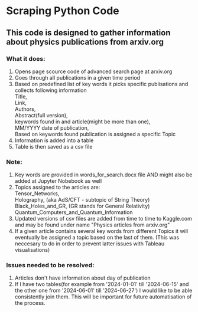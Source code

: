 # Scraping Python Code

## This code is designed to gather information about physics publications from arxiv.org




### What it does:   
1) Opens page scource code of advanced search page at arxiv.org
2) Goes through all publications in a given time period
3) Based on predefined list of key words it picks specific publisations and collects following information  
    Title,  
    Link,  
    Authors,  
    Abstract(full version),  
    keywords found in and article(might be more than one),  
    MM/YYYY date of publication,  
    Based on keywords found publication is assigned a specific Topic  
4) Information is added into a table
5) Table is then saved as a csv file





### Note:
1) Key words are provided in words_for_search.docx file AND might also be added at Jupyter Nobebook as well
2) Topics assigned to the articles are:  
     Tensor_Networks,     
     Holography,           (aka AdS/CFT - subtopic of String Theory)
     Black_Holes_and_GR,   (GR stands for General Relativity)
     Quantum_Computers_and_Quantum_Information
3) Updated versions of csv files are added from time to time to Kaggle.com and may be found under name
   "Physics articles from arxiv.org"
4) If a given article contains several key words from different Topics it will eventually be assigned a topic
   based on the last of them. (This was neccesary to do in order to prevent latter issues with Tableau visualisations)



### Issues needed to be resolved:
1) Articles don't have information about day of publication   
2) If I have two tables(for example from '2024-01-01' till '2024-06-15' and the other one from '2024-06-01' till '2024-06-27') I would like to be able consistently join them. This will be important for future automatisation of the process.    

   
    


